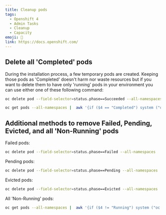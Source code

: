 ```yaml
---
title: Cleanup pods
tags:
  - Openshift 4
  - Admin Tasks
  - Cleanup
  - Capacity
emoji: 🧹
link: https://docs.openshift.com/
---
```


## Delete all 'Completed' pods

During the installation process, a few temporary pods are created. Keeping those pods as 'Completed' doesn't harm nor waste resources but if you want to delete them to have only 'running' pods in your environment you can use either one of these following command:

```bash
oc delete pod --field-selector=status.phase==Succeeded --all-namespaces

oc get pods --all-namespaces |  awk '{if ($4 == "Completed") system ("oc delete pod " $2 " -n " $1 )}'
```

## Additional methods to remove Failed, Pending, Evicted, and all 'Non-Running' pods

Failed pods:

```bash
oc delete pod --field-selector=status.phase==Failed --all-namespaces
```

Pending pods:

```bash
oc delete pod --field-selector=status.phase==Pending --all-namespaces
```
Evicted pods:

```bash
oc delete pod --field-selector=status.phase==Evicted --all-namespaces
```
All 'Non-Running' pods:

```bash
oc get pods --all-namespaces |  awk '{if ($4 != "Running") system ("oc delete pod " $2 " -n " $1 )}'
```
